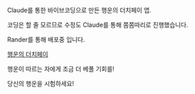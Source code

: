 Claude를 통한 바이브코딩으로 만든 행운의 더치페이 앱.

코딩은 할 줄 모르므로 수정도 Claude를 통해 쫌쫌따리로 진행했습니다.

Rander를 통해 배포중 입니다.

[행운의 더치페이](https://lucky-pay-game.onrender.com)  



행운이 따르는 자에게 조금 더 베풀 기회를!

당신의 행운을 시험하세요!
